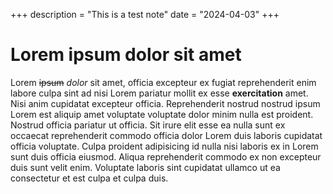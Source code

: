 +++
description = "This is a test note"
date = "2024-04-03"
+++

# Lorem ipsum dolor sit amet

Lorem ~~ipsum~~ *dolor* sit amet, officia excepteur ex fugiat reprehenderit enim labore culpa sint ad nisi Lorem pariatur mollit ex esse **exercitation** amet. Nisi anim cupidatat excepteur officia. Reprehenderit nostrud nostrud ipsum Lorem est aliquip amet voluptate voluptate dolor minim nulla est proident. Nostrud officia pariatur ut officia. Sit irure elit esse ea nulla sunt ex occaecat reprehenderit commodo officia dolor Lorem duis laboris cupidatat officia voluptate. Culpa proident adipisicing id nulla nisi laboris ex in Lorem sunt duis officia eiusmod. Aliqua reprehenderit commodo ex non excepteur duis sunt velit enim. Voluptate laboris sint cupidatat ullamco ut ea consectetur et est culpa et culpa duis.
